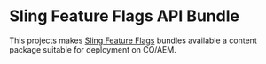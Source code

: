 Sling Feature Flags API Bundle
==============================

This projects makes [Sling Feature Flags](http://sling.apache.org/documentation/the-sling-engine/featureflags.html) bundles available a content package suitable for deployment on CQ/AEM.
